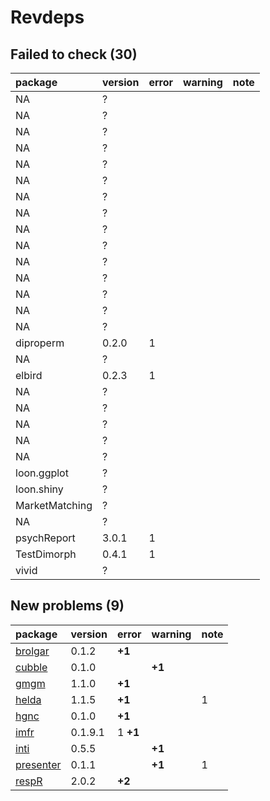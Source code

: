 # Revdeps

## Failed to check (30)

|package        |version |error |warning |note |
|:--------------|:-------|:-----|:-------|:----|
|NA             |?       |      |        |     |
|NA             |?       |      |        |     |
|NA             |?       |      |        |     |
|NA             |?       |      |        |     |
|NA             |?       |      |        |     |
|NA             |?       |      |        |     |
|NA             |?       |      |        |     |
|NA             |?       |      |        |     |
|NA             |?       |      |        |     |
|NA             |?       |      |        |     |
|NA             |?       |      |        |     |
|NA             |?       |      |        |     |
|NA             |?       |      |        |     |
|NA             |?       |      |        |     |
|NA             |?       |      |        |     |
|diproperm      |0.2.0   |1     |        |     |
|NA             |?       |      |        |     |
|elbird         |0.2.3   |1     |        |     |
|NA             |?       |      |        |     |
|NA             |?       |      |        |     |
|NA             |?       |      |        |     |
|NA             |?       |      |        |     |
|NA             |?       |      |        |     |
|loon.ggplot    |?       |      |        |     |
|loon.shiny     |?       |      |        |     |
|MarketMatching |?       |      |        |     |
|NA             |?       |      |        |     |
|psychReport    |3.0.1   |1     |        |     |
|TestDimorph    |0.4.1   |1     |        |     |
|vivid          |?       |      |        |     |

## New problems (9)

|package                            |version |error    |warning |note |
|:----------------------------------|:-------|:--------|:-------|:----|
|[brolgar](problems.md#brolgar)     |0.1.2   |__+1__   |        |     |
|[cubble](problems.md#cubble)       |0.1.0   |         |__+1__  |     |
|[gmgm](problems.md#gmgm)           |1.1.0   |__+1__   |        |     |
|[helda](problems.md#helda)         |1.1.5   |__+1__   |        |1    |
|[hgnc](problems.md#hgnc)           |0.1.0   |__+1__   |        |     |
|[imfr](problems.md#imfr)           |0.1.9.1 |1 __+1__ |        |     |
|[inti](problems.md#inti)           |0.5.5   |         |__+1__  |     |
|[presenter](problems.md#presenter) |0.1.1   |         |__+1__  |1    |
|[respR](problems.md#respr)         |2.0.2   |__+2__   |        |     |

